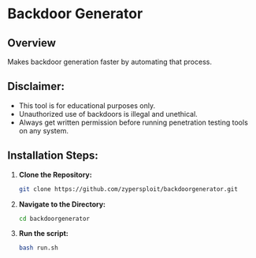 # Backdoor Generator

## **Overview**

 Makes backdoor generation faster by automating that process.

## **Disclaimer:**

- This tool is for educational purposes only.
- Unauthorized use of backdoors is illegal and unethical.
- Always get written permission before running penetration testing tools on any system.

## **Installation Steps:**

1. **Clone the Repository:**

   ```bash
   git clone https://github.com/zypersploit/backdoorgenerator.git
   ```
   
2. **Navigate to the Directory:**

   ```bash
   cd backdoorgenerator
   ```

3. **Run the script:**
   ```bash
   bash run.sh
   ```
